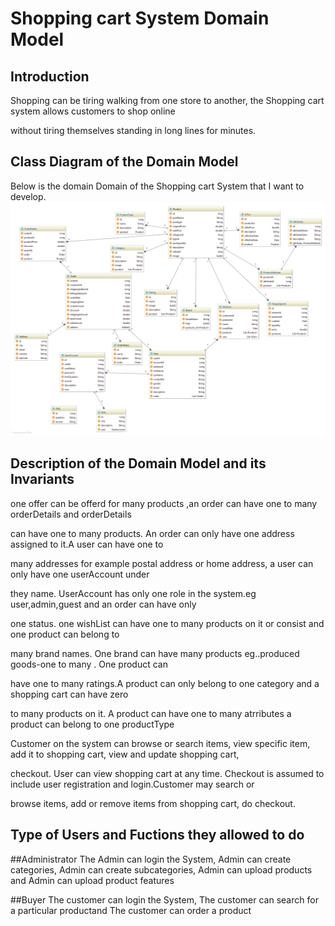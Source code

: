 # Shopping cart System Domain Model

## Introduction
Shopping can be tiring walking from one store to another, the Shopping cart system allows customers to shop online

without tiring themselves standing in long lines for minutes.

## Class Diagram of the Domain Model

Below is the domain Domain of the  Shopping cart System that I want to develop.
![Domain Model](/model.png)
 ## Description of the Domain Model and its Invariants

one offer can be offerd for many products ,an order can have one to many orderDetails and orderDetails

can have one to many products. An order can only have one address assigned to it.A user can have one to 

many addresses for example postal address or home address, a user can only have one userAccount under 

they name. UserAccount has only one role in the system.eg user,admin,guest and an order can have only 

one status. one wishList can have one to many products on it or consist and one product can belong to

many brand names. One brand can have many products eg..produced goods-one to many . One product can 

have one to many ratings.A product can only belong to one category and a shopping cart can have zero

to many products on it. A product can have one to many atrributes a product can belong to one productType


Customer on the system can browse or search items, view specific item, add it to shopping cart, view and update shopping cart,

checkout. User can view shopping cart at any time. Checkout is assumed to include user registration and login.Customer may search or

browse items, add or remove items from shopping cart, do checkout.

## Type of Users and Fuctions they allowed to do

##Administrator
The Admin can login the System, Admin can create categories, Admin can create subcategories, Admin can upload products and Admin can upload product features

##Buyer
The customer can login the System, The customer  can search for a particular productand  The customer  can order a product
